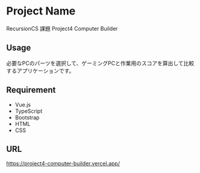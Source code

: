 # Project Name
RecursionCS 課題 Project4 Computer Builder

## Usage
必要なPCのパーツを選択して、ゲーミングPCと作業用のスコアを算出して比較するアプリケーションです。

## Requirement
* Vue.js
* TypeScript
* Bootstrap
* HTML
* CSS

## URL
https://project4-computer-builder.vercel.app/
